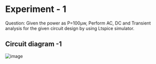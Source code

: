 # Experiment - 1
Question: Given the power as P=100µw, Perform AC, DC and Transient analysis for the given circuit design by using Ltspice simulator.

## Circuit diagram -1
![image](https://github.com/user-attachments/assets/c19f3b9f-993b-4e53-acd4-0dfa1c99bfe7)

